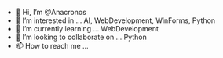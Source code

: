 - 👋 Hi, I’m @Anacronos
- 👀 I’m interested in ... AI, WebDevelopment, WinForms, Python
- 🌱 I’m currently learning ... WebDevelopment
- 💞️ I’m looking to collaborate on ... Python
- 📫 How to reach me ... 

<!---
Anacronos/Anacronos is a ✨ special ✨ repository because its `README.md` (this file) appears on your GitHub profile.
You can click the Preview link to take a look at your changes.
--->
